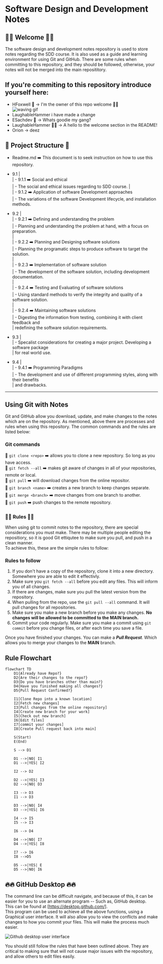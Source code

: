 # Software Design and Development Notes
## 🚀🚀  Welcome 🚀🚀

The software design and development notes repository is used to store notes regarding the SDD course.
It is also used as a guide and learning environment for using Git and GitHub.
There are some rules when committing to this repository, and they should be followed, otherwise,
your notes will not be merged into the main reposititory. 

## If you're commiting to this repository introduce yourself here:
- HFoxwell 🦊 -> I'm the owner of this repo welcome 🙋‍♂️  
 ![waving gif](https://media.tenor.com/zaZ2CQnvT7MAAAAM/greetings.gif)
- LaughableHammer i have made a change
- ESachdev 🐐 -> Whats goodie my gang?
- LaughableHammer 🖖🏼 -> A hello to the welcome section in the README!
- Orion -> deez

## 🏢 Project Structure 🏢
- Readme.md ➡️ This document is to seek instruction on how to use this repository.
- 9.1 |  
      | - 9.1.1 ➡️ Social and ethical  
      |   - The social and ethical issues regarding to SDD course.
      |  
      | - 9.1.2 ➡️ Application of software Development approaches  
      |   - The variations of the software Development lifecycle, and installation methods.  

- 9.2 |  
      | - 9.2.1 ➡️ Defining and understanding the problem  
      |   - Planning and understanding the problem at hand, with a focus on preparation.   
      |   
      | - 9.2.2 ➡️ Planning and Designing software solutions  
      |   - Planning the programatic steps to produce software to target the solution.  
      |   
      | - 9.2.3 ➡️ Implementation of software solution  
      |   - The development of the software solution, including development documentation.  
      |  
      | - 9.2.4 ➡️ Testing and Evaluating of software solutions  
      |   - Using standard methods to verify the integrity and quality of a software solution.  
      |  
      | - 9.2.4 ➡️ Maintaining software solutions  
      |   - Digesting the information from testing, combining it with client feedback and   
      |     redefining the software solution requirements.  

- 9.3 |  
      | - Specalist considerations for creating a major project. Developing a software package  
      |   for real world use.  

- 9.4 |  
      | - 9.4.1 ➡️ Programming Paradigms  
      |   - The development and use of different programming styles, along with their benefits  
      |     and drawbacks.  

---

## Using Git with Notes

Git and GitHub allow you download, update, and make changes to the notes which are on the 
repository. As mentioned, above there are processes and rules when using this repository. 
The common commands and the rules are listed below:

### Git commands

🔴 `git clone <repo>`   ➡️ allows you to clone a new repository. So long as you have access.  
🔴 `git fetch --all`    ➡️ makes git aware of changes in all of your repositories, remote or local.  
🔴 `git pull`           ➡️ will download changes from the online repositor.  
🔴 `git branch <name>`  ➡️ creates a new branch to keep changes separate.  
🔴 `git merge <branch>` ➡️ move changes from one branch to another.  
🔴 `git push`           ➡️ push changes to the remote repository.  

### 👮‍♀️ Rules 👮‍♀️

When using git to commit notes to the repository, there are special considerations you must make. There may be multiple people editing the repositiory, so it is good Git ettiqutee to make sure you pull, and push in a clean manner.  
To achieve this, these are the simple rules to follow:  

### **Rules to follow**

1. If you don't have a copy of the repository, clone it into a new directory. Somewhere you are able to edit it effectivly.
2. Make sure you `git fetch --all` before you edit any files. This will inform you of all changes. 
3. If there are changes, make sure you pull the latest version from the repository. 
4. When pulling from the repo, use the `git pull --all` command. It will pull changes for all repositories. 
5. Make sure you make a new branch before you make any changes. **No changes will be allowed to be committed to the MAIN branch.** 
6. Commit your code regularly. Make sure you make a commit using `git commit` before you change files, or after each time you save a file. 

Once you have finished your changes. You can make a _**Pull Request**_. Which allows you to merge your changes to the **MAIN** branch.

## Rule Flowchart

```mermaid
flowchart TD
    D1{Already have Repo?}
    D2{Are their changes to the repo?}
    D3{Do you have branches other than main?}
    D4{Have you finished making all changes?}
    D5{Pull Request Confirmed?}

    I1[Clone Repo into a known location]
    I2[Fetch new changes]
    I3[Pull changes from the online repository]
    I4[Create new branch for your work]
    I5[Check out new branch]
    I6[Edit files]
    I7[commit your changes]
    I8[Create Pull request back into main]

    S(Start)
    E(End)

    S --> D1

    D1 -->|NO| I1
    D1 -->|YES| I2

    I2 --> D2

    D2 -->|YES| I3
    D2 -->|NO| D3

    I3 --> D3
    I1 --> D3

    D3 -->|NO| I4
    D3 -->|YES| I6

    I4 --> I5
    I5 --> I3

    I6 --> D4

    D4 -->|NO| I7
    D4 -->|YES| I8
    
    I7 --> I6
    I8 -->D5

    D5 -->|YES| E
    D5 -->|NO| I6
```

## 🔥🔥 GitHub Desktop 🔥🔥

The command line can be difficult navigate, and because of this, it can be easier for you to use an alternate program -- Such as, GitHub desktop.  
This can be found at [https://desktop.github.com/].  
This program can be used to achieve all the above functions, using a Graphical user interface. It will also allow you to view the conflicts and make changes to how you commit your files. This will make the process much easier. 

![Github desktop user interface](https://desktop.github.com/images/github-desktop-screenshot-windows.png)

You should still follow the rules that have been outlined above. They are critical to making sure that will not cause major issues with the repository, and allow others to edit files easily. 
